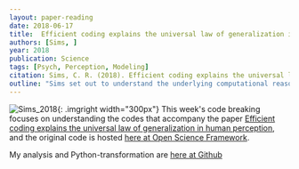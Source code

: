 ```yaml
---
layout: paper-reading
date: 2018-06-17
title:  Efficient coding explains the universal law of generalization in human perception
authors: [Sims, ]
year: 2018
publication: Science
tags: [Psych, Perception, Modeling]
citation: Sims, C. R. (2018). Efficient coding explains the universal law of generalization in human perception. Science, 360(6389), 652-656.
outline: "Sims set out to understand the underlying computational reason of the observed <em>universal law of generalization</em> in human perception. He applied an information-theory idea to perception data. It turns out that that information-theory idea can naturally lead the model to give rise to a exponential decay in perceptual generalization."
---
```

![Sims_2018](/images/Sims_2018.png){: .imgright width="300px"}
This week's code breaking focuses on understanding the codes that accompany the paper [Efficient coding explains the universal law of generalization in human perception](http://science.sciencemag.org/content/360/6389/652), and the original code is hosted [here at Open Science Framework](https://osf.io/x5ckn/).

My analysis and Python-transformation are [here at Github]()
